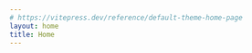 ```yaml
---
# https://vitepress.dev/reference/default-theme-home-page
layout: home
title: Home
---
```


<script setup>
import Home from '/.vitepress/components/Home.vue'
</script>

<Home />